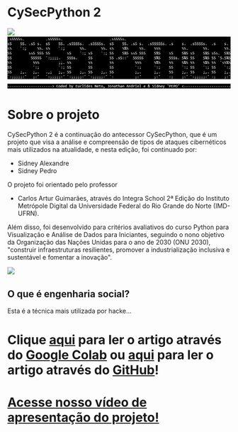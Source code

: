 # **CySecPython 2**
<img src="https://github.com/sidneypepo/cysecpython/blob/master/files/intro.gif" width="650"/>

<img src="https://github.com/sidneypepo/cysecpython/blob/master/files/logo.png"/>

# **Sobre o projeto**

CySecPython 2 é a continuação do antecessor CySecPython, que é um projeto que visa a análise e compreensão de tipos de ataques cibernéticos mais utilizados na atualidade, e nesta edição, foi continuado por: 
*   Sidney Alexandre
*   Sidney Pedro

O projeto foi orientado pelo professor 
*   Carlos Artur Guimarães, através do Integra School 2ª Edição do Instituto Metrópole Digital da Universidade Federal do Rio Grande do Norte (IMD-UFRN). 

Além disso, foi desenvolvido para critérios avaliativos do curso Python para Visualização e Análise de Dados para Iniciantes, seguindo o nono objetivo da Organização das Nações Unidas para o ano de 2030 (ONU 2030), "construir infraestruturas resilientes, promover a industrialização inclusiva e sustentável e fomentar a inovação". 

<img src="https://hongkong.imd.ufrn.br/filemanagerportal/source/2020/Integra_School.png" width="600"/>

## O que é engenharia social?
Esta é a técnica mais utilizada por hacke...

# Clique [aqui](https://colab.research.google.com/drive/1OG4o3wMfaVZWppO8IRUDRZ3LxPyRIAoe?usp=sharing) para ler o artigo através do [Google Colab](https://colab.research.google.com/drive/1OG4o3wMfaVZWppO8IRUDRZ3LxPyRIAoe?usp=sharing) ou [aqui](https://github.com/sidneypepo/cysecpython/blob/master/cysecpython.ipynb) para ler o artigo através do [GitHub](https://github.com/sidneypepo/cysecpython/blob/master/cysecpython.ipynb)!
# [Acesse nosso vídeo de apresentação do projeto!](https://youtube.com/watch?v=bKj17RG62HQ)
